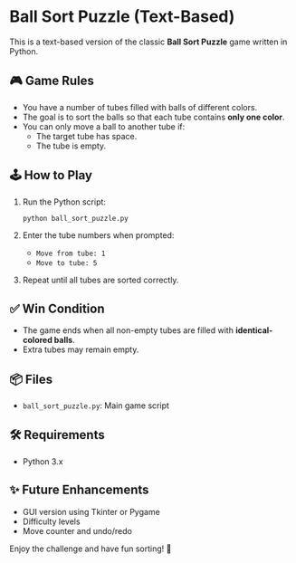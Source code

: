 # Ball Sort Puzzle (Text-Based)

This is a text-based version of the classic **Ball Sort Puzzle** game written in Python.

## 🎮 Game Rules

- You have a number of tubes filled with balls of different colors.
- The goal is to sort the balls so that each tube contains **only one color**.
- You can only move a ball to another tube if:
  - The target tube has space.
  - The tube is empty.

## 🕹️ How to Play

1. Run the Python script:
   ```bash
   python ball_sort_puzzle.py
   ```

2. Enter the tube numbers when prompted:
   - `Move from tube: 1`
   - `Move to tube: 5`

3. Repeat until all tubes are sorted correctly.

## ✅ Win Condition

- The game ends when all non-empty tubes are filled with **identical-colored balls**.
- Extra tubes may remain empty.

## 📦 Files

- `ball_sort_puzzle.py`: Main game script

## 🛠️ Requirements

- Python 3.x

## ✨ Future Enhancements

- GUI version using Tkinter or Pygame
- Difficulty levels
- Move counter and undo/redo

Enjoy the challenge and have fun sorting! 🎉
